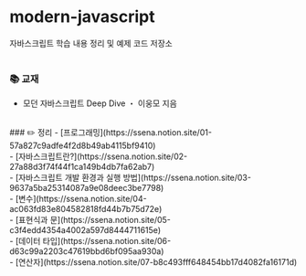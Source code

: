 # modern-javascript
자바스크립트 학습 내용 정리 및 예제 코드 저장소
<br />
<br />
### 📚 교재
- 모던 자바스크립트 Deep Dive ・ 이웅모 지음<br /> 
<br />
### ✏️ 정리  
- [프로그래밍](https://ssena.notion.site/01-57a827c9adfe4f2d8b49ab4115bf9410)<br />
- [자바스크립트란?](https://ssena.notion.site/02-27a88d3f74f44f1ca149b4db7fa62ab7)<br />
- [자바스크립트 개발 환경과 실행 방법](https://ssena.notion.site/03-9637a5ba25314087a9e08deec3be7798)<br />
- [변수](https://ssena.notion.site/04-ac063fd83e804582818fd44b7b75d72e)<br />
- [표현식과 문](https://ssena.notion.site/05-c3f4edd4354a4002a597d8444711615e)<br />
- [데이터 타입](https://ssena.notion.site/06-d63c99a2203c47619bbd6bf095aa930a)<br />
- [연산자](https://ssena.notion.site/07-b8c493fff648454bb17d4082fa16171d)<br />
